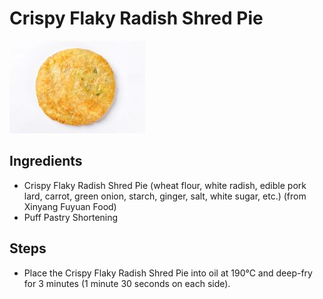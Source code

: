 # Crispy Flaky Radish Shred Pie

![Crispy Flaky Radish Shred Pie](../../images/%E9%85%A5%E7%9A%AE%E8%90%9D%E5%8D%9C%E4%B8%9D%E9%A6%85%E9%A5%BC.png)


## Ingredients

- Crispy Flaky Radish Shred Pie (wheat flour, white radish, edible pork lard, carrot, green onion, starch, ginger, salt, white sugar, etc.) (from Xinyang Fuyuan Food)
- Puff Pastry Shortening

## Steps

- Place the Crispy Flaky Radish Shred Pie into oil at 190°C and deep-fry for 3 minutes (1 minute 30 seconds on each side).
